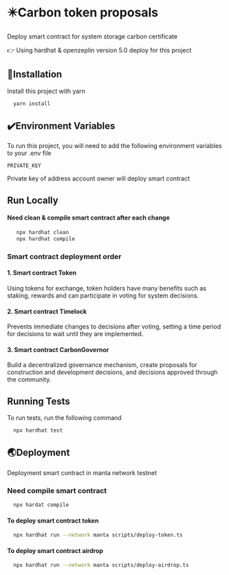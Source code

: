 
# ✴️Carbon token proposals 

Deploy smart contract for system storage carbon certificate

👉 Using hardhat & openzeplin version 5.0 deploy for this project

## 🔧Installation

Install this project with yarn

```bash
  yarn install
```

    
## ✔️Environment Variables

To run this project, you will need to add the following environment variables to your .env file

`PRIVATE_KEY`

Private key of address account owner will deploy smart contract

## Run Locally

#### Need clean & compile smart contract after each change
```bash
   npx hardhat clean
   npx hardhat compile
```
### Smart contract deployment order
#### 1. Smart contract Token
   Using tokens for exchange, token holders have many benefits such as staking, rewards and can participate in voting for system decisions.
#### 2. Smart contract Timelock
   Prevents immediate changes to decisions after voting, setting a time period for decisions to wait until they are implemented.
#### 3. Smart contract CarbonGovernor
   Build a decentralized governance mechanism, create proposals for construction and development decisions, and decisions approved through the community.
## Running Tests

To run tests, run the following command

```bash
  npx hardhat test 
```


## 🌏Deployment
Deployment smart contract in manta network testnet

### Need compile smart contract 
```bash
  npx hardat compile
```

#### To deploy smart contract token 

```bash
  npx hardhat run --network manta scripts/deploy-token.ts
```

#### To deploy smart contract airdrop 

```bash
  npx hardhat run --network manta scripts/deploy-airdrop.ts
```


